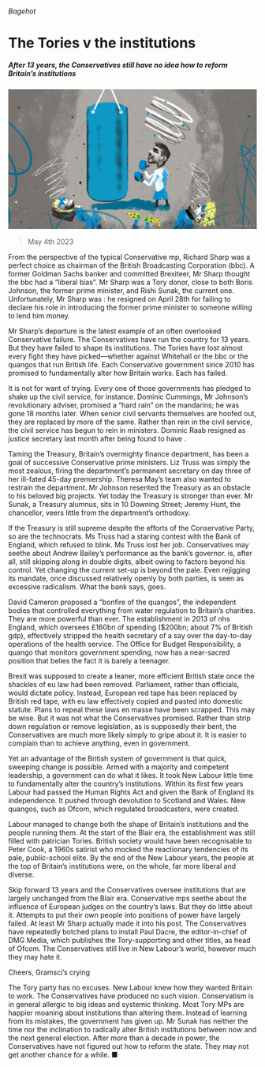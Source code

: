 ###### Bagehot

# The Tories v the institutions 

##### After 13 years, the Conservatives still have no idea how to reform Britain’s institutions 

![image](images/20230506_BRD000.jpg) 

> May 4th 2023 

From the perspective of the typical Conservative mp, Richard Sharp was a perfect choice as chairman of the British Broadcasting Corporation (bbc). A former Goldman Sachs banker and committed Brexiteer, Mr Sharp thought the bbc had a “liberal bias”. Mr Sharp was a Tory donor, close to both Boris Johnson, the former prime minister, and Rishi Sunak, the current one. Unfortunately, Mr Sharp was : he resigned on April 28th for failing to declare his role in introducing the former prime minister to someone willing to lend him money. 

Mr Sharp’s departure is the latest example of an often overlooked Conservative failure. The Conservatives have run the country for 13 years. But they have failed to shape its institutions. The Tories have lost almost every fight they have picked—whether against Whitehall or the bbc or the quangos that run British life. Each Conservative government since 2010 has promised to fundamentally alter how Britain works. Each has failed. 

It is not for want of trying. Every one of those governments has pledged to shake up the civil service, for instance. Dominic Cummings, Mr Johnson’s revolutionary adviser, promised a “hard rain” on the mandarins; he was gone 18 months later. When senior civil servants themselves are hoofed out, they are replaced by more of the same. Rather than rein in the civil service, the civil service has begun to rein in ministers. Dominic Raab resigned as justice secretary last month after being found to have . 

Taming the Treasury, Britain’s overmighty finance department, has been a goal of successive Conservative prime ministers. Liz Truss was simply the most zealous, firing the department’s permanent secretary on day three of her ill-fated 45-day premiership. Theresa May’s team also wanted to restrain the department. Mr Johnson resented the Treasury as an obstacle to his beloved big projects. Yet today the Treasury is stronger than ever. Mr Sunak, a Treasury alumnus, sits in 10 Downing Street; Jeremy Hunt, the chancellor, veers little from the department’s orthodoxy. 

If the Treasury is still supreme despite the efforts of the Conservative Party, so are the technocrats. Ms Truss had a staring contest with the Bank of England, which refused to blink. Ms Truss lost her job. Conservatives may seethe about Andrew Bailey’s performance as the bank’s governor.  is, after all, still skipping along in double digits, albeit owing to factors beyond his control. Yet changing the current set-up is beyond the pale. Even rejigging its mandate, once discussed relatively openly by both parties, is seen as excessive radicalism. What the bank says, goes. 

David Cameron proposed a “bonfire of the quangos”, the independent bodies that controlled everything from water regulation to Britain’s charities. They are more powerful than ever. The establishment in 2013 of nhs England, which oversees £160bn of spending ($200bn; about 7% of British gdp), effectively stripped the health secretary of a say over the day-to-day operations of the health service. The Office for Budget Responsibility, a quango that monitors government spending, now has a near-sacred position that belies the fact it is barely a teenager. 

Brexit was supposed to create a leaner, more efficient British state once the shackles of eu law had been removed. Parliament, rather than officials, would dictate policy. Instead, European red tape has been replaced by British red tape, with eu law effectively copied and pasted into domestic statute. Plans to repeal these laws en masse have been scrapped. This may be wise. But it was not what the Conservatives promised. Rather than strip down regulation or remove legislation, as is supposedly their bent, the Conservatives are much more likely simply to gripe about it. It is easier to complain than to achieve anything, even in government.

Yet an advantage of the British system of government is that quick, sweeping change is possible. Armed with a majority and competent leadership, a government can do what it likes. It took New Labour little time to fundamentally alter the country’s institutions. Within its first few years Labour had passed the Human Rights Act and given the Bank of England its independence. It pushed through devolution to Scotland and Wales. New quangos, such as Ofcom, which regulated broadcasters, were created. 

Labour managed to change both the shape of Britain’s institutions and the people running them. At the start of the Blair era, the establishment was still filled with patrician Tories. British society would have been recognisable to Peter Cook, a 1960s satirist who mocked the reactionary tendencies of its pale, public-school elite. By the end of the New Labour years, the people at the top of Britain’s institutions were, on the whole, far more liberal and diverse. 

Skip forward 13 years and the Conservatives oversee institutions that are largely unchanged from the Blair era. Conservative mps seethe about the influence of European judges on the country’s laws. But they do little about it. Attempts to put their own people into positions of power have largely failed. At least Mr Sharp actually made it into his post. The Conservatives have repeatedly botched plans to install Paul Dacre, the editor-in-chief of DMG Media, which publishes the Tory-supporting and other titles, as head of Ofcom. The Conservatives still live in New Labour’s world, however much they may hate it. 

Cheers, Gramsci’s crying 

The Tory party has no excuses. New Labour knew how they wanted Britain to work. The Conservatives have produced no such vision. Conservatism is in general allergic to big ideas and systemic thinking. Most Tory MPs are happier moaning about institutions than altering them. Instead of learning from its mistakes, the government has given up. Mr Sunak has neither the time nor the inclination to radically alter British institutions between now and the next general election. After more than a decade in power, the Conservatives have not figured out how to reform the state. They may not get another chance for a while. ■






